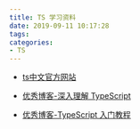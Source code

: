 ```yaml
---
title: TS 学习资料
date: 2019-09-11 10:17:28
tags:
categories:
- TS
---
```


* [ts中文官方网站](https://www.tslang.cn/)

* [优秀博客-深入理解 TypeScript](https://jkchao.github.io/typescript-book-chinese/)

* [优秀博客-TypeScript 入门教程](https://github.com/xcatliu/typescript-tutorial)

